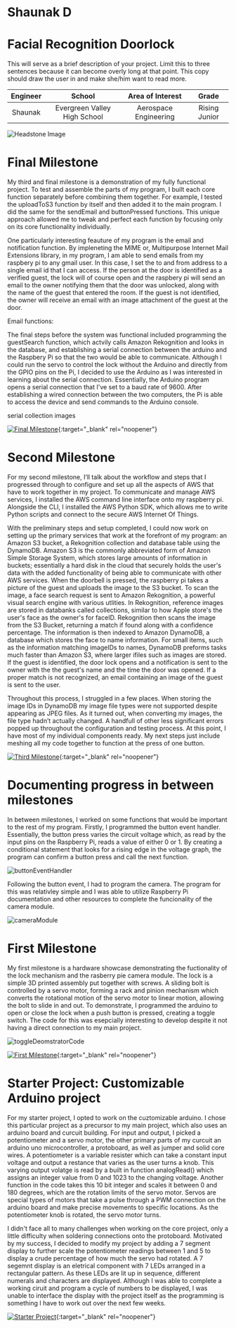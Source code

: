  # Shaunak D
 # Facial Recognition Doorlock
This will serve as a brief description of your project. Limit this to three sentences because it can become overly long at that point. This copy should draw the user in and make she/him want to read more.

| **Engineer** | **School** | **Area of Interest** | **Grade** |
|:--:|:--:|:--:|:--:|
| Shaunak | Evergreen Valley High School | Aerospace Engineering | Rising Junior

![Headstone Image](https://lh3.googleusercontent.com/pw/AM-JKLUyPm9lDkql57HACJpmlW91aN88FNzyqxOioTUiMTENQXb8N1k2SJOokscovDwvwWpHQtxzqjl9eZkr3oGKPCluUKkqFlOtY0NmaqmNtPLWZtcC9R8DLAHgj4aWDrxZ7iRT_iMwPqLYGsAs-knikgB_=w1830-h1828-no?authuser=0)
  
# Final Milestone 

My third and final milestone is a demonstration of my fully functional project. To test and assemble the parts of my program, I built each core function separately before combining them together. For example, I tested the uploadToS3 function by itself and then added it to the main program. I did the same for the sendEmail and buttonPressed functions. This unique approach allowed me to tweak and perfect each function by focusing only on its core functionality individually. 

One particularly interesting feauture of my program is the email and notification function. By impleneting the MIME or, Multipurpose Internet Mail Extensions library, in my program, I am able to send emails from my raspbery pi to any gmail user. In this case, I set the to and from address to a single email id that I can access. If the person at the door is identified as a verified guest, the lock will of course open and the raspbery pi will send an email to the owner notifying them that the door was unlocked, along with the name of the guest that entered the room. If the guest is not identified, the owner will receive an  email with an image attachment of the guest at the door.

Email functions: 

The final steps before the system was functional included programming the guestSearch function, which actvily calls Amazon Rekognition and looks in the database, and establishing a serial connection between the arduino and the Raspbery Pi so that the two would be able to communicate. Although I could run the servo to control the lock without the Arduino and directly from the GPIO pins on the Pi, I decided to use the Arduino as I was interested in learning about the serial connection. Essentially, the Arduino program opens a serial connection that I've set to a baud rate of 9600. After establishing a wired connection between the two computers, the Pi is able to access the device and send commands to the Arduino console. 

serial collection images

[![Final Milestone](https://i3.ytimg.com/vi/C91z8Jmsm0g/maxresdefault.jpg)](https://www.youtube.com/watch?v=F7M7imOVGug&feature=emb_logo "Final Milestone"){:target="_blank" rel="noopener"}

# Second Milestone 

For my second milestone, I’ll talk about the workflow and steps that I progressed through to configure and set up all the aspects of AWS that have to work together in my project. To communicate and manage AWS services, I installed the AWS command line interface onto my raspberry pi. Alongside the CLI, I installed the AWS Python SDK, which allows me to write Python scripts and connect to the secure AWS Internet Of Things.

With the preliminary steps and setup completed, I could now work on setting up the primary services that work at the forefront of my program: an Amazon S3 bucket, a Rekognition collection and database table using the DynamoDB. Amazon S3 is the commonly abbreviated form of Amazon Simple Storage System, which stores large amounts of information in buckets; essentially a hard disk in the cloud that securely holds the user's data with the added functionality of being able to communicate with other AWS services. When the doorbell is pressed, the raspberry pi takes a picture of the guest and uploads the image to the S3 bucket. To scan the image, a face search request is sent to Amazon Rekognition, a powerful visual search engine with various utlities. In Rekognition, reference images are stored in databanks called collections, similar to how Apple store's the user's face as the owner's for faceID. Rekognition then scans the image from the S3 Bucket, returning a match if found along with a confidence percentage. The information is then indexed to Amazon DynamoDB, a database which stores the face to name information. For small items, such as the information matching imageIDs to names, DynamoDB preforms tasks much faster than Amazon S3, where larger ifiles such as images are stored. If the guest is identified, the door lock opens and a notification is sent to the owner with the the guest's name and the time the door was opened. If a proper match is not recognized, an email containing an image of the guest is sent to the user. 

Throughout this process, I struggled in a few places. When storing the image IDs in DynamoDB my image file types were not supported despite appearing as JPEG files. As it turned out, when converting my images, the file type hadn’t actually changed. A handfull of other less significant errors popped up throughout the configuration and testing process. At this point, I have most of my individual components ready. My next steps just include meshing all my code together to function at the press of one button. 


[![Third Milestone](https://i3.ytimg.com/vi/bJItlKtGedE/maxresdefault.jpg)](https://www.youtube.com/watch?v=bJItlKtGedE "Second Milestone"){:target="_blank" rel="noopener"}

# Documenting progress in between milestones

In between milestones, I worked on some functions that would be important to the rest of my program. Firstly, I programmed the button event handler. Essentially, the button press varies the circuit voltage which, as read by the input pins on the Raspberry Pi, reads a value of either 0 or 1. By creating a conditional statement that looks for a rising edge in the voltage graph, the program can confirm a button press and call the next function. 

![buttonEventHandler](https://i.postimg.cc/MKQz7SHj/Screen-Shot-2022-07-22-at-9-42-00-AM.png)

Following the button event, I had to program the camera. The program for this was relativley simple and I was able to utilize Raspberry Pi documentation and other resources to complete the funcionality of the camera module. 

![cameraModule](https://i.postimg.cc/nr1gk0yg/Screen-Shot-2022-07-22-at-9-43-13-AM.png)


# First Milestone

My first milestone is a hardware showcase demonstrating the fuctionality of the lock mechanism and the rasberry pie camera module. The lock is a simple 3D printed assembly put together with screws. A sliding bolt is controlled by a servo motor, forming a rack and pinion mechanism which converts the rotational motion of the servo motor to linear motion, allowing the bolt to slide in and out. To demonstrate, I programmed the arduino to open or close the lock when a push button is pressed, creating a toggle switch. The code for this was esepcially interesting to develop despite it not having a direct connection to my main project. 

![toggleDeomstratorCode](https://i.postimg.cc/cJb3sQ2j/Screen-Shot-2022-07-01-at-10-18-09-AM.png)


[![First Milestone](https://i3.ytimg.com/vi/aTZep-6-vyo/maxresdefault.jpg)](https://www.youtube.com/watch?v=aTZep-6-vyo){:target="_blank" rel="noopener"}

# Starter Project: Customizable Arduino project 
  
  For my starter project, I opted to work on the cuztomizable arduino. I chose this particular project as a precursor to my main project, which also uses an arduino board and curcuit building. For input and output, I picked a potentiometer and a servo motor, the other primary parts of my curcuit an arduino uno microcontroller, a protoboard, as well as jumper and solid core wires. A potentiometer is a variable resister which can take a constant input voltage and output a restance that varies as the user turns a knob. This varying output volatge is read by a built in function analogRead() which assigns an integer value from 0 and 1023 to the changing voltage. Another function in the code takes this 10 bit integer and scales it between 0 and 180 degrees, which are the rotation limits of the servo motor. Servos are special types of motors that take a pulse through a PWM connection on the arduino board and make precise movements to specific locations. As the potentiometer knob is rotated, the servo motor turns. 

  I didn't face all to many challenges when working on the core project, only a little difficulty when soldering connections onto the protoboard. Motivated by my success, I decided to modify my project by adding a 7 segment display to further scale the potentiometer readings between 1 and 5 to display a crude percentage of how much the servo had rotated. A 7 segemnt display is an eletrical component with 7 LEDs arranged in a rectangular pattern. As these LEDs are lit up in sequence, different numerals and characters are displayed. Although I was able to complete a working ciruit and program a cycle of numbers to be displayed, I was unable to interface the display with the project itself as the programming is something I have to work out over the next few weeks. 

[![Starter Project](https://i3.ytimg.com/vi/Zb-74cf-3_k/maxresdefault.jpg)](https://youtu.be/Zb-74cf-3_k "Starter Project"){:target="_blank" rel="noopener"}
